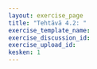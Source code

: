 ```yaml
---
layout: exercise_page
title: "Tehtävä 4.2: "
exercise_template_name: 
exercise_discussion_id: 
exercise_upload_id: 
kesken: 1
---
```


